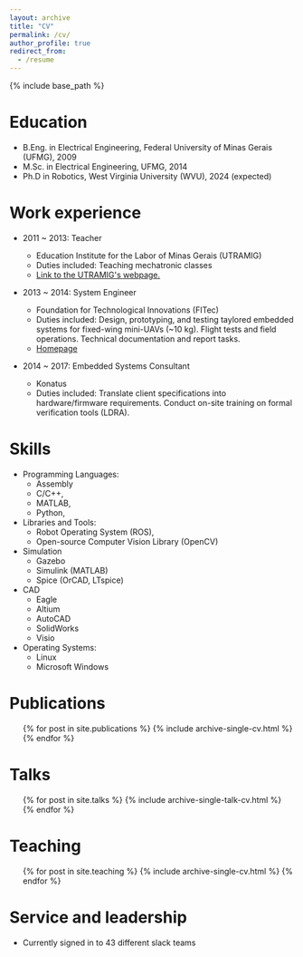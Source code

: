 ```yaml
---
layout: archive
title: "CV"
permalink: /cv/
author_profile: true
redirect_from:
  - /resume
---
```


{% include base_path %}

Education
======
* B.Eng. in Electrical Engineering, Federal University of Minas Gerais (UFMG), 2009
* M.Sc. in Electrical Engineering, UFMG, 2014
* Ph.D in Robotics, West Virginia University (WVU), 2024 (expected)

Work experience
======
* 2011 ~ 2013: Teacher
  * Education Institute for the Labor of Minas Gerais (UTRAMIG)
  * Duties included: Teaching mechatronic classes
  * [Link to the UTRAMIG's webpage.]([https://utramig.mg.gov.br] "UTRAMIG's Homepage")

* 2013 ~ 2014: System Engineer
  * Foundation for Technological Innovations (FITec)
  * Duties included: Design, prototyping, and testing taylored embedded systems for fixed-wing mini-UAVs (~10 kg). Flight tests and field operations. Technical documentation and report tasks.
  * [Homepage]([https://www.fitec.org.br] "UTRAMIG's Homepage")

* 2014 ~ 2017: Embedded Systems Consultant
  * Konatus
  * Duties included: Translate client specifications into hardware/firmware requirements. Conduct on-site training on formal verification tools (LDRA).

Skills
======
* Programming Languages: 
  * Assembly
  * C/C++, 
  * MATLAB, 
  * Python, 
* Libraries and Tools:
  * Robot Operating System (ROS), 
  * Open-source Computer Vision Library (OpenCV)
* Simulation
  * Gazebo
  * Simulink (MATLAB)
  * Spice (OrCAD, LTspice)
* CAD
  * Eagle
  * Altium
  * AutoCAD
  * SolidWorks
  * Visio
* Operating Systems:
  * Linux
  * Microsoft Windows

Publications
======
  <ul>{% for post in site.publications %}
    {% include archive-single-cv.html %}
  {% endfor %}</ul>
  
Talks
======
  <ul>{% for post in site.talks %}
    {% include archive-single-talk-cv.html %}
  {% endfor %}</ul>
  
Teaching
======
  <ul>{% for post in site.teaching %}
    {% include archive-single-cv.html %}
  {% endfor %}</ul>
  
Service and leadership
======
* Currently signed in to 43 different slack teams
